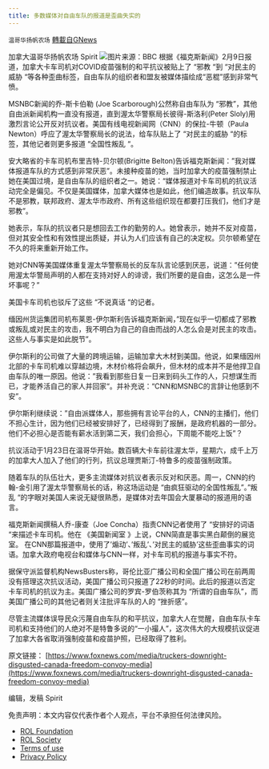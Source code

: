 ```yaml
---
title: 多数媒体对自由车队的报道是歪曲失实的
---
```

`温哥华扬帆农场` [轉載自GNews](https://gnews.org/zh-hans/1980783/)

加拿大温哥华扬帆农场 Spirit
![](https://assets.gnews.org/wp-content/uploads/2022/02/123066087_gettyimages-1238064130.jpg)图片来源：BBC
根据《福克斯新闻》2月9日报道，加拿大卡车司机对COVID疫苗强制的和平抗议被贴上了 “邪教 “到 “对民主的威胁 “等各种歪曲标签，自由车队的组织者和盟友被媒体描绘成“恶棍”感到非常气愤。

MSNBC新闻的乔-斯卡伯勒 (Joe Scarborough)公然称自由车队为 “邪教”，其他自由派新闻机构一直没有报道，直到渥太华警察局长彼得-斯洛利(Peter Sloly)用激烈言论公开反对抗议者。美国有线电视新闻网（CNN）的保拉-牛顿（Paula Newton）呼应了渥太华警察局长的说法，给车队贴上了 “对民主的威胁 “的标签，其他记者则更多报道 “全国性叛乱 “。

安大略省的卡车司机布里吉特-贝尔顿(Brigitte Belton)告诉福克斯新闻：”我对媒体报道车队的方式感到非常厌恶”。未接种疫苗的她，当时加拿大的疫苗强制禁止她在美国过境，是自由车队的组织者之一。她说：“媒体报道对卡车司机的抗议活动完全是偏见。不仅是美国媒体，加拿大媒体也是如此，他们编造故事。抗议车队不是邪教，联邦政府、渥太华市政府、所有这些组织现在都要打压我们，他们才是邪教”。

她表示，车队的抗议者只是想回去工作的勤劳的人。她曾表示，她并不反对疫苗，但对其安全性和有效性提出质疑，并认为人们应该有自己的决定权。贝尔顿希望在不久的将来重新开始工作。

她对CNN等美国媒体重复渥太华警察局长的反车队言论感到厌恶，说道：”任何使用渥太华警局声明的人都在支持对好人的诽谤，我们所要的是自由，这怎么是一件坏事呢？”

美国卡车司机也驳斥了这些 “不说真话 “的记者。

缅因州货运集团司机布莱恩-伊尔斯利告诉福克斯新闻，”现在似乎一切都成了邪教或叛乱或对民主的攻击，我不明白为自己的自由而战的人怎么会是对民主的攻击。这些人与事实是如此脱节”。

伊尔斯利的公司做了大量的跨境运输，运输加拿大木材到美国。他说，如果缅因州北部的卡车司机难以穿越边境，木材价格将会飙升，但木材的成本并不是他捍卫自由车队的唯一原因。他说：”我看到那些日复一日来到码头工作的人，只想谋生而已，才能养活自己的家人并回家“。并补充说：“CNN和MSNBC的言辞让他感到不安”。

伊尔斯利继续说：”自由派媒体人，那些拥有言论平台的人，CNN的主播们，他们不担心生计，因为他们已经被安排好了，已经得到了报酬，是政府机器的一部分。他们不必担心是否能有薪水活到第二天，我们会担心，下周能不能吃上饭”？

抗议活动于1月23日在温哥华开始。数百辆大卡车前往渥太华，星期六，成千上万的加拿大人加入了他们的行列，抗议总理贾斯汀-特鲁多的疫苗强制政策。

随着车队的队伍壮大，更多主流媒体对抗议者表示反对和厌恶。周一，CNN的约翰-金引用了渥太华警察局长的话，称这场运动是 “由疯狂驱动的全国性叛乱”。”叛乱 “的字眼对美国人来说无疑很熟悉，是媒体对去年国会大厦暴动的报道用的语言。

福克斯新闻撰稿人乔-康查（Joe Concha）指责CNN记者使用了 “安排好的词语 “来描述卡车司机。他在 《美国新闻室 》上说，CNN简直是事实黑白颠倒的展览室。
在CNN那篇报道中，使用了’煽动’、’叛乱’、’对民主的威胁’这些歪曲事实的词语。加拿大政府电视台和媒体与CNN一样，对卡车司机的报道与事实不符。

据保守派监督机构NewsBusters称，哥伦比亚广播公司和全国广播公司在前两周没有搭理这次抗议活动，美国广播公司只报道了22秒的时间。此后的报道以否定卡车司机的抗议为主。美国广播公司的罗宾-罗伯茨称其为 “所谓的自由车队”，而美国广播公司的其他记者则关注批评车队的人的 “挫折感”。

尽管主流媒体误导民众污蔑自由车队的和平抗议，加拿大人在觉醒，自由车队卡车司机和支持他们的人绝对不是特鲁多说的“一小撮人”，这次伟大的大规模抗议促进了加拿大各省取消强制疫苗和疫苗护照，已经取得了胜利。



原文链接：
[https://www.foxnews.com/media/truckers-downright-disgusted-canada-freedom-convoy-media](https://www.foxnews.com/media/truckers-downright-disgusted-canada-freedom-convoy-media)

编辑，发稿 Spirit



 

免责声明：本文内容仅代表作者个人观点，平台不承担任何法律风险。

- [ROL Foundation](https://rolfoundation.org/)
- [ROL Society](https://rolsociety.org/)
- [Terms of use](https://gnews.org/terms-of-use-3/)
- [Privacy Policy](https://gnews.org/privacy-policy/)
